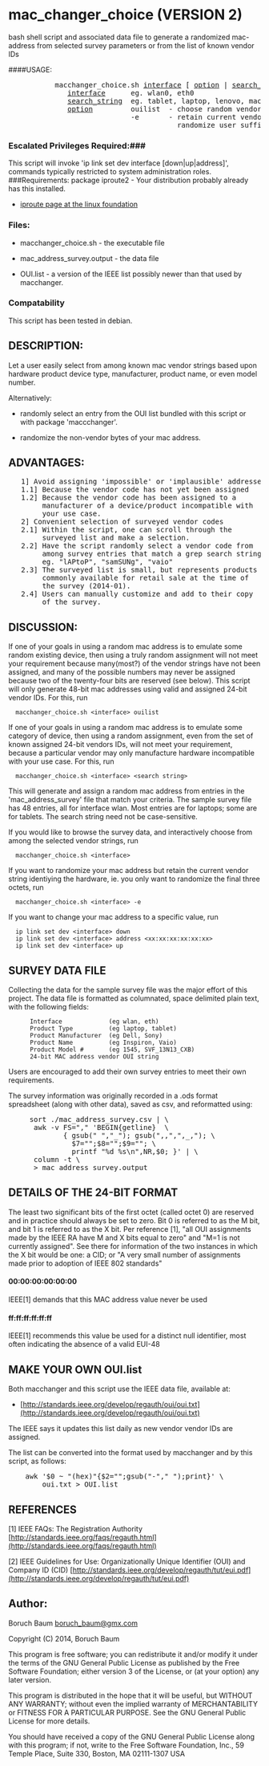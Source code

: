 mac_changer_choice (VERSION 2)
==================

bash shell script and associated data file to generate a
randomized mac-address from selected survey parameters or
from the list of known vendor IDs

####USAGE:
<pre>
           macchanger_choice.sh <u>interface</u> [ <u>option</u> | <u>search_string</u> ]
              <u>interface</u>      eg. wlan0, eth0
              <u>search_string</u>  eg. tablet, laptop, lenovo, mac\n\
              <u>option</u>         ouilist  - choose random vendor from IEEE list
                             -e       - retain current vendor string and
                                        randomize user suffix three octets
</pre>

### Escalated Privileges Required:###
This script will invoke 'ip link set dev interface [down|up|address]',
commands typically restricted to system administration roles.
###Requirements:
package iproute2 -  Your distribution probably already has this installed.

* [iproute page at the linux foundation](http://www.linuxfoundation.org/collaborate/workgroups/networking/iproute2)

### Files:
* macchanger_choice.sh - the executable file

* mac_address_survey.output - the data file

* OUI.list - a version of the IEEE list possibly newer than that used by macchanger.

### Compatability
This script has been tested in debian.

DESCRIPTION:
------------
Let a user easily select from among known mac vendor
   strings based upon hardware product device type,
   manufacturer, product name, or even model number.

Alternatively:

* randomly select an entry from the OUI list bundled with this script or with package 'maccchanger'.

* randomize the non-vendor bytes of your mac address.

ADVANTAGES:
-----------
<pre>
   1] Avoid assigning 'impossible' or 'implausible' addresses
   1.1] Because the vendor code has not yet been assigned
   1.2] Because the vendor code has been assigned to a
        manufacturer of a device/product incompatible with
        your use case.
   2] Convenient selection of surveyed vendor codes
   2.1] Within the script, one can scroll through the
        surveyed list and make a selection.
   2.2] Have the script randomly select a vendor code from
        among survey entries that match a grep search string
        eg. "lAPtoP", "samSUNg", "vaio"
   2.3] The surveyed list is small, but represents products
        commonly available for retail sale at the time of
        the survey (2014-01).
   2.4] Users can manually customize and add to their copy
        of the survey.
</pre>

DISCUSSION:
-----------
If one of your goals in using a random mac address is
   to emulate some random existing device, then using a
   truly random assignment will not meet your requirement
   because many(most?) of the vendor strings have not
   been assigned, and many of the possible numbers may
   never be assigned because two of the twenty-four bits
   are reserved (see below). This script will only
   generate 48-bit mac addresses using valid and assigned
   24-bit vendor IDs. For this, run

      macchanger_choice.sh <interface> ouilist

   If one of your goals in using a random mac address is
   to emulate some category of device, then using a
   random assignment, even from the set of known assigned
   24-bit vendors IDs,  will not meet your requirement,
   because a particular vendor may only manufacture
   hardware incompatible with your use case. For this, run

      macchanger_choice.sh <interface> <search string>

   This will generate and assign a random mac address from
   entries in the 'mac_address_survey' file that match
   your criteria. The sample survey file has 48 entries,
   all for interface wlan. Most entries are for laptops;
   some are for tablets. The search string need not be
   case-sensitive.

   If you would like to browse the survey data, and
   interactively choose from among the selected vendor
   strings, run

      macchanger_choice.sh <interface>

   If you want to randomize your mac address but retain
   the current vendor string identiying the hardware,
   ie. you only want to randomize the final three octets,
   run

      macchanger_choice.sh <interface> -e

   If you want to change your mac address to a specific
   value, run

      ip link set dev <interface> down
      ip link set dev <interface> address <xx:xx:xx:xx:xx:xx>
      ip link set dev <interface> up

SURVEY DATA FILE
----------------
   Collecting the data for the sample survey file was
   the major effort of this project. The data file is
   formatted as columnated, space delimited plain text,
   with the following fields:

          Interface             (eg wlan, eth)
          Product Type          (eg laptop, tablet)
          Product Manufacturer  (eg Dell, Sony)
          Product Name          (eg Inspiron, Vaio)
          Product Model #       (eg 1545, SVF_13N13_CXB)
          24-bit MAC address vendor OUI string

   Users are encouraged to add their own survey
   entries to meet their own requirements.

   The survey information was originally recorded
   in a .ods format spreadsheet (along with other data),
   saved as csv, and reformatted using:
<pre>     sort ./mac_address_survey.csv | \
      awk -v FS="," 'BEGIN{getline}  \
             { gsub(" ","_"); gsub(",,",",_,"); \
               $7="";$8="";$9=""; \
               printf "%d %s\n",NR,$0; }' | \
      column -t \
      > mac_address_survey.output
</pre>
DETAILS OF THE 24-BIT FORMAT
----------------------------
The least two significant bits of the first octet
    (called octet 0) are reserved and in practice should
    always be set to zero. Bit 0 is referred to as the M
    bit, and bit 1 is referred to as the X bit. Per
    reference [1],  "all OUI assignments made by the
    IEEE RA have M and X bits equal to zero" and "M=1 is
    not currently assigned". See there for information of
    the two instances in which the X bit would be one: a
    CID; or "A very small number of assignments made
    prior to adoption of IEEE 802 standards"

#### 00:00:00:00:00:00
IEEE[1] demands that this MAC address value never be used

#### ff:ff:ff:ff:ff:ff
IEEE[1] recommends this value be used for a distinct null identifier, most often indicating the absence of a valid EUI-48

MAKE YOUR OWN OUI.list
----------------------
Both macchanger and this script use the IEEE data file,
available at:

*  [http://standards.ieee.org/develop/regauth/oui/oui.txt](http://standards.ieee.org/develop/regauth/oui/oui.txt)

The IEEE says it updates this list daily as new vendor
vendor IDs are assigned.

The list can be converted into the format used by
macchanger and by this script,  as follows:
<pre>
    awk '$0 ~ "(hex)"{$2="";gsub("-"," ");print}' \
        oui.txt > OUI.list 
</pre>

REFERENCES
----------
[1] IEEE FAQs: The Registration Authority [http://standards.ieee.org/faqs/regauth.html](http://standards.ieee.org/faqs/regauth.html)

[2] IEEE Guidelines for Use: Organizationally Unique Identifier
(OUI) and Company ID (CID) [http://standards.ieee.org/develop/regauth/tut/eui.pdf](http://standards.ieee.org/develop/regauth/tut/eui.pdf)

Author:
-------
Boruch Baum <boruch_baum@gmx.com>

Copyright (C) 2014, Boruch Baum

This program is free software; you can redistribute it and/or
modify it under the terms of the GNU General Public License as
published by the Free Software Foundation; either version 3
of the License, or (at your option) any later version.

This program is distributed in the hope that it will be useful,
but WITHOUT ANY WARRANTY; without even the implied warranty of
MERCHANTABILITY or FITNESS FOR A PARTICULAR PURPOSE.  See the
GNU General Public License for more details.

You should have received a copy of the GNU General Public License
along with this program; if not, write to the Free Software
Foundation, Inc., 59 Temple Place, Suite 330, Boston, MA 02111-1307
USA
